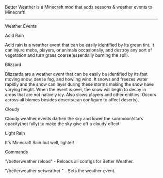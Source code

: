 Better Weather is a Minecraft mod that adds seasons & weather events to Minecraft!

______________________________________________________________________________________________________________

Weather Events

Acid Rain



Acid rain is a weather event that can be easily identified by its green tint. It can injure mobs, players, or animals occasionally, and destroy any sort of vegetation and turn grass coarse(essentially burning the soil).

Blizzard


Blizzards are a weather event that can be easily be identified by its fast moving snow, dense fog, and howling wind. It snows and freezes water rapidly and the snow can layer during these storms making the snow have varying height. When the event is over, the snow will begin to decay in areas that are not natively icy. Also slows players and other entities. Occurs across all biomes besides deserts(can configure to affect deserts).

Cloudy



Cloudy weather events darken the sky and lower the sun/moon/stars opacity(not fully) to make the sky give off a cloudy effect!

Light Rain



It's Minecraft Rain but well, lighter!


Commands

"/betterweather reload" - Reloads all configs for Better Weather.

"/betterweather setweather <weathereventid>" - Sets the weather event.